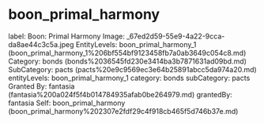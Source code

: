 # boon_primal_harmony

label: Boon: Primal Harmony
Image: _67ed2d59-55e9-4a22-9cca-da8ae44c3c5a.jpeg
EntityLevels: boon_primal_harmony_1 (boon_primal_harmony_1%206bf554bf9123458fb7a0ab3649c054c8.md)
Category: bonds (bonds%2036545fd230e3414ba3b7871631ad09bd.md)
SubCategory: pacts (pacts%20e9c9569ec3e64b25891abcc5da974a20.md)
entityLevels: boon_primal_harmony_1
category: bonds
subCategory: pacts
Granted By: fantasia (fantasia%200a024f5f4b014784935afab0be264979.md)
grantedBy: fantasia
Self: boon_primal_harmony (boon_primal_harmony%202307e2fdf29c4f918cb465f5d746b37e.md)

[](Untitled%2038a70724cc5547d6a110cfebbda56ee5.md)